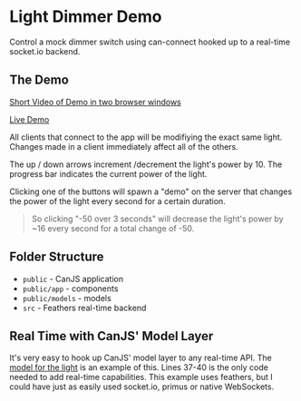 # Light Dimmer Demo

Control a mock dimmer switch using can-connect hooked up to a real-time socket.io backend.

## The Demo

[Short Video of Demo in two browser windows](https://gfycat.com/DamagedSerpentineBasenji)

[Live Demo](https://secure-refuge-31464.herokuapp.com/)

All clients that connect to the app will be modifiying the exact same light. Changes made in a client immediately affect all of the others.

The up / down arrows increment /decrement the light's power by 10.
The progress bar indicates the current power of the light.

Clicking one of the buttons will spawn a "demo" on the server that changes the power of the light every second for a certain duration. 
> So clicking "-50 over 3 seconds" will decrease the light's power by ~16 every second for a total change of -50.

## Folder Structure

- `public` - CanJS application
- `public/app` - components
- `public/models` - models
- `src` - Feathers real-time backend

## Real Time with CanJS' Model Layer

It's very easy to hook up CanJS' model layer to any real-time API. The [model for the light](https://github.com/ccummings/light-dimmer-demo/blob/master/public/models/light.js) is an example of this. Lines 37-40 is the only code needed to add real-time capabilities. This example uses feathers, but I could have just as easily used socket.io, primus or native WebSockets.
